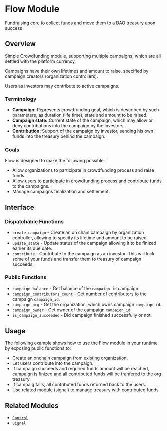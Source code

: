# Flow Module

Fundraising core to collect funds and move them to a DAO treasury upon success

## Overview

Simple Crowdfunding module, supporting multiple campaigns, which are all settled with the platform currency.

Campaigns have their own lifetimes and amount to raise, specified by campaign creators (organization controllers).

Users as investors may contribute to active campaigns.


### Terminology

* **Campaign:** Represents crowdfunding goal, which is described by such parameters, as duration (life time), state and amount to be raised.
* **Campaign state:** Current state of the campaign, which may allow or deny contributions into the campaign by the investors.
* **Contribution:** Support of the campaign by investor, sending his own funds into the treasury behind the campaign.

### Goals

Flow is designed to make the following possible:

* Allow organizations to participate in crowdfunding process and raise funds.
* Allow users to participate in crowdfunding process and contribute funds to the campaigns.
* Manage campaigns finalization and settlement.

## Interface

### Dispatchable Functions

* `create_campaign` - Create an on chain campaign by organization controller, allowing to specify its lifetime and amount to be raised.
* `update_state` - Update status of the campaign allowing it to be finized earlier its due date.
* `contribute` - Contribute to the campaign as an investor. This will lock some of your funds and transfer them to treasury of campaign succeeds.


### Public Functions

* `campaign_balance` - Get balance of the `campaign_id` campaign.
* `campaign_contributors_count` - Get number of contributors to the campaign `campaign_id`.
* `campaign_org` - Get the organization, which owns campaign `campaign_id`.
* `campaign_owner` - Get owner of the campaign `campaign_id`.
* `is_campaign_succeeded` - Did campaign finished successfully or not.

## Usage

The following example shows how to use the Flow module in your runtime by exposing public functions to:

* Create an onchain campaign from existing organization.
* Let users contribute into the campaign.
* If campaign succeeds and required funds amount will be reached, campaign is finized and all contributed funds will be tranfered to the org treasury.
* If campaig fails, all contributed funds returned back to the users.
* Use related module (signal) to manage treasury with contributed funds.


## Related Modules

* [`Control`](../control)
* [`Signal`](../signal)
